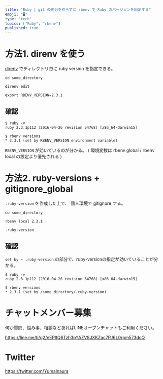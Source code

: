 ```yaml
---
title: "Ruby | git の差分を作らずに rbenv で Ruby のバージョンを固定する"
emoji: "🖥"
type: "tech"
topics: ["Ruby", "rbenv"]
published: true
---
```


# 方法1. direnv を使う

[direnv](https://github.com/direnv/direnv) でディレクトリ毎に ruby version を指定できる。

```
cd some_directory
```

```
direnv edit 
```

```.envrc
export RBENV_VERSION=2.3.1
```

## 確認

```
$ ruby -v
ruby 2.3.1p112 (2016-04-26 revision 54768) [x86_64-darwin15]
```

```
$ rbenv versions
* 2.3.1 (set by RBENV_VERSION environment variable)
```

`RBENV_VERSION` が効いているのが分かる。
( 環境変数は rbenv global / rbenv local の設定より優先される )

# 方法2. ruby-versions + gitignore_global

`.ruby-version` を作成した上で、 個人環境で gitignore する。

```
cd some_directory
```

```
rbenv local 2.3.1
```

```~/.gitignore_global
.ruby-version
```

## 確認

`set by ~ .ruby-version` の部分で、ruby-versionの指定が効いていることが分かる。

```
$ ruby -v
ruby 2.3.1p112 (2016-04-26 revision 54768) [x86_64-darwin15]
```

```
$ rbenv versions
* 2.3.1 (set by /some_directory/.ruby-version)
```








<!-- Update From Qiita API -->

# チャットメンバー募集


何か質問、悩み事、相談などあればLINEオープンチャットもご利用ください。

https://line.me/ti/g2/eEPltQ6Tzh3pYAZV8JXKZqc7PJ6L0rpm573dcQ





# Twitter


https://twitter.com/YumaInaura


<!-- Update From Qiita API -->


